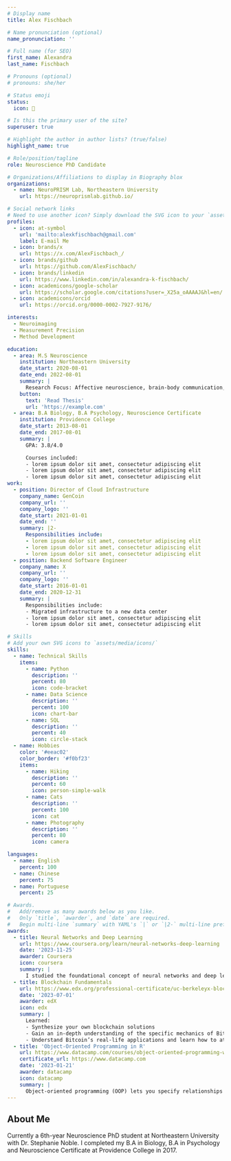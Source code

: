 ```yaml
---
# Display name
title: Alex Fischbach

# Name pronunciation (optional)
name_pronunciation: ''

# Full name (for SEO)
first_name: Alexandra
last_name: Fischbach

# Pronouns (optional)
# pronouns: she/her

# Status emoji
status:
  icon: 🧠

# Is this the primary user of the site?
superuser: true

# Highlight the author in author lists? (true/false)
highlight_name: true

# Role/position/tagline
role: Neuroscience PhD Candidate 

# Organizations/Affiliations to display in Biography blox
organizations:
  - name: NeuroPRISM Lab, Northeastern University
    url: https://neuroprismlab.github.io/

# Social network links
# Need to use another icon? Simply download the SVG icon to your `assets/media/icons/` folder.
profiles:
  - icon: at-symbol
    url: 'mailto:alexkfischbach@gmail.com'
    label: E-mail Me
  - icon: brands/x
    url: https://x.com/AlexFischbach_/
  - icon: brands/github
    url: https://github.com/AlexFischbach/
  - icon: brands/linkedin
    url: https://www.linkedin.com/in/alexandra-k-fischbach/
  - icon: academicons/google-scholar
    url: https://scholar.google.com/citations?user=_X25a_oAAAAJ&hl=en/
  - icon: academicons/orcid
    url: https://orcid.org/0000-0002-7927-9176/

interests:
  - Neuroimaging 
  - Measurement Precision
  - Method Development

education:
  - area: M.S Neuroscience
    institution: Northeastern University
    date_start: 2020-08-01
    date_end: 2022-08-01
    summary: |
      Research Focus: Affective neuroscience, brain-body communication, predictive processing. Supervised by [Dr. Lisa Feldman Barrett](https://lisafeldmanbarrett.com/) and Dr. Karen Quigley. Published a first-author [peer-reviewed article](https://www.jneurosci.org/content/44/26/e1757232024/), which was recognized with distinction as Featured Article and received international recognition through coverage in Scientific American.
    button:
      text: 'Read Thesis'
      url: 'https://example.com'
  - area: B.A Biology, B.A Psychology, Neuroscience Certificate
    institution: Providence College
    date_start: 2013-08-01
    date_end: 2017-08-01
    summary: |
      GPA: 3.8/4.0

      Courses included:
      - lorem ipsum dolor sit amet, consectetur adipiscing elit
      - lorem ipsum dolor sit amet, consectetur adipiscing elit
      - lorem ipsum dolor sit amet, consectetur adipiscing elit
work:
  - position: Director of Cloud Infrastructure
    company_name: GenCoin
    company_url: ''
    company_logo: ''
    date_start: 2021-01-01
    date_end: ''
    summary: |2-
      Responsibilities include:
      - lorem ipsum dolor sit amet, consectetur adipiscing elit
      - lorem ipsum dolor sit amet, consectetur adipiscing elit
      - lorem ipsum dolor sit amet, consectetur adipiscing elit
  - position: Backend Software Engineer
    company_name: X
    company_url: ''
    company_logo: ''
    date_start: 2016-01-01
    date_end: 2020-12-31
    summary: |
      Responsibilities include:
      - Migrated infrastructure to a new data center
      - lorem ipsum dolor sit amet, consectetur adipiscing elit
      - lorem ipsum dolor sit amet, consectetur adipiscing elit

# Skills
# Add your own SVG icons to `assets/media/icons/`
skills:
  - name: Technical Skills
    items:
      - name: Python
        description: ''
        percent: 80
        icon: code-bracket
      - name: Data Science
        description: ''
        percent: 100
        icon: chart-bar
      - name: SQL
        description: ''
        percent: 40
        icon: circle-stack
  - name: Hobbies
    color: '#eeac02'
    color_border: '#f0bf23'
    items:
      - name: Hiking
        description: ''
        percent: 60
        icon: person-simple-walk
      - name: Cats
        description: ''
        percent: 100
        icon: cat
      - name: Photography
        description: ''
        percent: 80
        icon: camera

languages:
  - name: English
    percent: 100
  - name: Chinese
    percent: 75
  - name: Portuguese
    percent: 25

# Awards.
#   Add/remove as many awards below as you like.
#   Only `title`, `awarder`, and `date` are required.
#   Begin multi-line `summary` with YAML's `|` or `|2-` multi-line prefix and indent 2 spaces below.
awards:
  - title: Neural Networks and Deep Learning
    url: https://www.coursera.org/learn/neural-networks-deep-learning
    date: '2023-11-25'
    awarder: Coursera
    icon: coursera
    summary: |
      I studied the foundational concept of neural networks and deep learning. By the end, I was familiar with the significant technological trends driving the rise of deep learning; build, train, and apply fully connected deep neural networks; implement efficient (vectorized) neural networks; identify key parameters in a neural network’s architecture; and apply deep learning to your own applications.
  - title: Blockchain Fundamentals
    url: https://www.edx.org/professional-certificate/uc-berkeleyx-blockchain-fundamentals
    date: '2023-07-01'
    awarder: edX
    icon: edx
    summary: |
      Learned:
      - Synthesize your own blockchain solutions
      - Gain an in-depth understanding of the specific mechanics of Bitcoin
      - Understand Bitcoin’s real-life applications and learn how to attack and destroy Bitcoin, Ethereum, smart contracts and Dapps, and alternatives to Bitcoin’s Proof-of-Work consensus algorithm
  - title: 'Object-Oriented Programming in R'
    url: https://www.datacamp.com/courses/object-oriented-programming-with-s3-and-r6-in-r
    certificate_url: https://www.datacamp.com
    date: '2023-01-21'
    awarder: datacamp
    icon: datacamp
    summary: |
      Object-oriented programming (OOP) lets you specify relationships between functions and the objects that they can act on, helping you manage complexity in your code. This is an intermediate level course, providing an introduction to OOP, using the S3 and R6 systems. S3 is a great day-to-day R programming tool that simplifies some of the functions that you write. R6 is especially useful for industry-specific analyses, working with web APIs, and building GUIs.
---
```


## About Me
Currently a 6th-year Neuroscience PhD student at Northeastern University with Dr. Stephanie Noble. I completed my B.A in Biology, B.A in Psychology and Neuroscience Certificate at Providence College in 2017.
